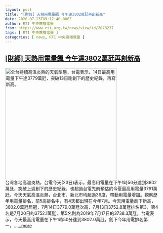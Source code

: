 ```yaml
---
layout: post
title: "[財經] 天熱用電量飆 今午達3802萬瓩再創新高"
date: 2020-07-23T09:17:40.000Z
author: RTI 中央廣播電臺
from: https://www.rti.org.tw/news/view/id/2073237
tags: [ RTI 中央廣播電臺 ]
categories: [ news, RTI 中央廣播電臺 ]
---
```

<!--1595495860000-->
[[財經] 天熱用電量飆 今午達3802萬瓩再創新高](https://www.rti.org.tw/news/view/id/2073237)
------

<div>
<img src="https://static.rti.org.tw/assets/thumbnails/2020/07/14/20200714000154M.jpg" width="360" alt="全台持續高溫炎熱的天氣型態，台電表示，14日最高用電量下午達3779萬瓩，突破13日剛創下的歷史紀錄，再寫新高。" title="全台持續高溫炎熱的天氣型態，台電表示，14日最高用電量下午達3779萬瓩，突破13日剛創下的歷史紀錄，再寫新高。"><br>台灣各地高溫炎熱，台電今天(23日)表示，最高用電量在下午1時50分達到3802萬瓩，突破上週創下的歷史紀錄，也超過台電先前預估的今夏最高用電量3791萬瓩。今天天氣高溫炎熱，台北市、新北市均超過36度，帶動用電量增加。觀察歷年用電量排名，前5高排名中，有4天都出現在今年7月。今天用電量創下新高，3802.0萬瓩居冠，7月14日3779.0萬瓩次高，7月13日3752.8萬瓩排名第3，第4名是7月20日的3752.1萬瓩，第5名則為2019年7月17日的3738.3萬瓩。台電表示，今天最高用電量在下午1時50分達到3802.0萬瓩，創下今年用電排名第一，...<a target="_blank" href="https://www.rti.org.tw/news/view/id/2073237">...more</a>
</div>
